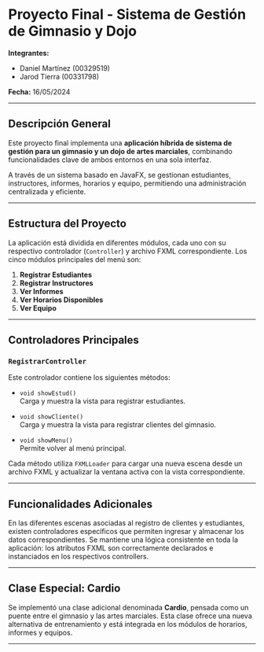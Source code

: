 # Proyecto Final - Sistema de Gestión de Gimnasio y Dojo

**Integrantes:**
- Daniel Martínez (00329519)  
- Jarod Tierra (00331798)  

**Fecha:** 16/05/2024

---

## Descripción General

Este proyecto final implementa una **aplicación híbrida de sistema de gestión para un gimnasio y un dojo de artes marciales**, combinando funcionalidades clave de ambos entornos en una sola interfaz. 

A través de un sistema basado en JavaFX, se gestionan estudiantes, instructores, informes, horarios y equipo, permitiendo una administración centralizada y eficiente.

---

## Estructura del Proyecto

La aplicación está dividida en diferentes módulos, cada uno con su respectivo controlador (`Controller`) y archivo FXML correspondiente. Los cinco módulos principales del menú son:

1. **Registrar Estudiantes**
2. **Registrar Instructores**
3. **Ver Informes**
4. **Ver Horarios Disponibles**
5. **Ver Equipo**

---

## Controladores Principales

### `RegistrarController`
Este controlador contiene los siguientes métodos:

- `void showEstud()`  
  Carga y muestra la vista para registrar estudiantes.

- `void showCliente()`  
  Carga y muestra la vista para registrar clientes del gimnasio.

- `void showMenu()`  
  Permite volver al menú principal.

Cada método utiliza `FXMLLoader` para cargar una nueva escena desde un archivo FXML y actualizar la ventana activa con la vista correspondiente.

---

## Funcionalidades Adicionales

En las diferentes escenas asociadas al registro de clientes y estudiantes, existen controladores específicos que permiten ingresar y almacenar los datos correspondientes. Se mantiene una lógica consistente en toda la aplicación: los atributos FXML son correctamente declarados e instanciados en los respectivos controllers.

---

## Clase Especial: Cardio

Se implementó una clase adicional denominada **Cardio**, pensada como un puente entre el gimnasio y las artes marciales. Esta clase ofrece una nueva alternativa de entrenamiento y está integrada en los módulos de horarios, informes y equipos.

---

